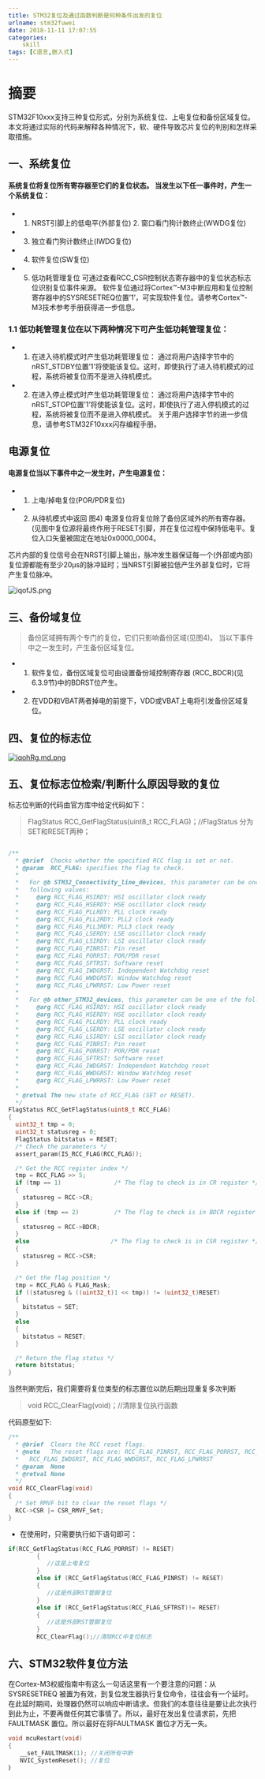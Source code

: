 ```yaml
---
title: STM32复位及通过函数判断是何种条件出发的复位
urlname: stm32fuwei
date: 2018-11-11 17:07:55
categories:     
    skill    
tags: [C语言,嵌入式]
---
```


# 摘要

STM32F10xxx支持三种复位形式，分别为系统复位、上电复位和备份区域复位。本文将通过实际的代码来解释各种情况下，软、硬件导致芯片复位的判别和怎样采取措施。

<!-- more -->

## 一、系统复位

#### 系统复位将复位所有寄存器至它们的复位状态。 当发生以下任一事件时，产生一个系统复位：

* 1. NRST引脚上的低电平(外部复位) 2. 窗口看门狗计数终止(WWDG复位)
* 3. 独立看门狗计数终止(IWDG复位)
* 4. 软件复位(SW复位)
* 5. 低功耗管理复位 可通过查看RCC_CSR控制状态寄存器中的复位状态标志位识别复位事件来源。
软件复位通过将Cortex™-M3中断应用和复位控制寄存器中的SYSRESETREQ位置’1’，可实现软件复位。请参考Cortex™-M3技术参考手册获得进一步信息。

### 1.1 低功耗管理复位在以下两种情况下可产生低功耗管理复位：

* 1. 在进入待机模式时产生低功耗管理复位： 通过将用户选择字节中的nRST_STDBY位置’1’将使能该复位。这时，即使执行了进入待机模式的过程，系统将被复位而不是进入待机模式。
* 2. 在进入停止模式时产生低功耗管理复位： 通过将用户选择字节中的nRST_STOP位置’1’将使能该复位。这时，即使执行了进入停机模式的过程，系统将被复位而不是进入停机模式。 
关于用户选择字节的进一步信息，请参考STM32F10xxx闪存编程手册。

## 电源复位

#### 电源复位当以下事件中之一发生时，产生电源复位：

* 1. 上电/掉电复位(POR/PDR复位)
* 2. 从待机模式中返回 图4) 电源复位将复位除了备份区域外的所有寄存器。
(见图中复位源将最终作用于RESET引脚，并在复位过程中保持低电平。复位入口矢量被固定在地址0x0000_0004。

芯片内部的复位信号会在NRST引脚上输出，脉冲发生器保证每一个(外部或内部)复位源都能有至少20μs的脉冲延时；当NRST引脚被拉低产生外部复位时，它将产生复位脉冲。

![iqofJS.png](https://s1.ax1x.com/2018/11/11/iqofJS.png)

## 三、备份域复位

> 备份区域拥有两个专门的复位，它们只影响备份区域(见图4)。 当以下事件中之一发生时，产生备份区域复位。

* 1. 软件复位，备份区域复位可由设置备份域控制寄存器 (RCC_BDCR)(见6.3.9节)中的BDRST位产生。
* 2. 在VDD和VBAT两者掉电的前提下，VDD或VBAT上电将引发备份区域复位。

## 四、复位的标志位

[![iqohRg.md.png](https://s1.ax1x.com/2018/11/11/iqohRg.md.png)](https://imgchr.com/i/iqohRg)

## 五、复位标志位检索/判断什么原因导致的复位

标志位判断的代码由官方库中给定代码如下：

> FlagStatus RCC_GetFlagStatus(uint8_t RCC_FLAG)；//FlagStatus 分为SET和RESET两种；

```C

/**
  * @brief  Checks whether the specified RCC flag is set or not.
  * @param  RCC_FLAG: specifies the flag to check.
  *   
  *   For @b STM32_Connectivity_line_devices, this parameter can be one of the
  *   following values:
  *     @arg RCC_FLAG_HSIRDY: HSI oscillator clock ready
  *     @arg RCC_FLAG_HSERDY: HSE oscillator clock ready
  *     @arg RCC_FLAG_PLLRDY: PLL clock ready
  *     @arg RCC_FLAG_PLL2RDY: PLL2 clock ready      
  *     @arg RCC_FLAG_PLL3RDY: PLL3 clock ready                           
  *     @arg RCC_FLAG_LSERDY: LSE oscillator clock ready
  *     @arg RCC_FLAG_LSIRDY: LSI oscillator clock ready
  *     @arg RCC_FLAG_PINRST: Pin reset
  *     @arg RCC_FLAG_PORRST: POR/PDR reset
  *     @arg RCC_FLAG_SFTRST: Software reset
  *     @arg RCC_FLAG_IWDGRST: Independent Watchdog reset
  *     @arg RCC_FLAG_WWDGRST: Window Watchdog reset
  *     @arg RCC_FLAG_LPWRRST: Low Power reset
  * 
  *   For @b other_STM32_devices, this parameter can be one of the following values:        
  *     @arg RCC_FLAG_HSIRDY: HSI oscillator clock ready
  *     @arg RCC_FLAG_HSERDY: HSE oscillator clock ready
  *     @arg RCC_FLAG_PLLRDY: PLL clock ready
  *     @arg RCC_FLAG_LSERDY: LSE oscillator clock ready
  *     @arg RCC_FLAG_LSIRDY: LSI oscillator clock ready
  *     @arg RCC_FLAG_PINRST: Pin reset
  *     @arg RCC_FLAG_PORRST: POR/PDR reset
  *     @arg RCC_FLAG_SFTRST: Software reset
  *     @arg RCC_FLAG_IWDGRST: Independent Watchdog reset
  *     @arg RCC_FLAG_WWDGRST: Window Watchdog reset
  *     @arg RCC_FLAG_LPWRRST: Low Power reset
  *   
  * @retval The new state of RCC_FLAG (SET or RESET).
  */
FlagStatus RCC_GetFlagStatus(uint8_t RCC_FLAG)
{
  uint32_t tmp = 0;
  uint32_t statusreg = 0;
  FlagStatus bitstatus = RESET;
  /* Check the parameters */
  assert_param(IS_RCC_FLAG(RCC_FLAG));

  /* Get the RCC register index */
  tmp = RCC_FLAG >> 5;
  if (tmp == 1)               /* The flag to check is in CR register */
  {
    statusreg = RCC->CR;
  }
  else if (tmp == 2)          /* The flag to check is in BDCR register */
  {
    statusreg = RCC->BDCR;
  }
  else                       /* The flag to check is in CSR register */
  {
    statusreg = RCC->CSR;
  }

  /* Get the flag position */
  tmp = RCC_FLAG & FLAG_Mask;
  if ((statusreg & ((uint32_t)1 << tmp)) != (uint32_t)RESET)
  {
    bitstatus = SET;
  }
  else
  {
    bitstatus = RESET;
  }

  /* Return the flag status */
  return bitstatus;
}

```

当然判断完后，我们需要将复位类型的标志置位以防后期出现重复多次判断

> void RCC_ClearFlag(void)；//清除复位执行函数

代码原型如下:

```C
/**
  * @brief  Clears the RCC reset flags.
  * @note   The reset flags are: RCC_FLAG_PINRST, RCC_FLAG_PORRST, RCC_FLAG_SFTRST,
  *   RCC_FLAG_IWDGRST, RCC_FLAG_WWDGRST, RCC_FLAG_LPWRRST
  * @param  None
  * @retval None
  */
void RCC_ClearFlag(void)
{
  /* Set RMVF bit to clear the reset flags */
  RCC->CSR |= CSR_RMVF_Set;
}

``` 

* 在使用时，只需要执行如下语句即可：

```C
if(RCC_GetFlagStatus(RCC_FLAG_PORRST) != RESET)
        {
           //这是上电复位
        }
        else if (RCC_GetFlagStatus(RCC_FLAG_PINRST) != RESET)
        {
           //这是外部RST管脚复位
        }
        else if (RCC_GetFlagStatus(RCC_FLAG_SFTRST)!= RESET)
        {
           //这是外部RST管脚复位
        }        
        RCC_ClearFlag();//清除RCC中复位标志
```

## 六、STM32软件复位方法

在Cortex-M3权威指南中有这么一句话这里有一个要注意的问题：从SYSRESETREQ 被置为有效，到复位发生器执行复位命令，往往会有一个延时。在此延时期间，处理器仍然可以响应中断请求。但我们的本意往往是要让此次执行到此为止，不要再做任何其它事情了。所以，最好在发出复位请求前，先把FAULTMASK 置位。所以最好在将FAULTMASK 置位才万无一失。

```C
void mcuRestart(void)
{
　　__set_FAULTMASK(1); //关闭所有中断
　　NVIC_SystemReset(); //复位
｝
```
